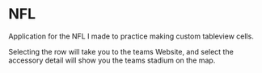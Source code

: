 # NFL

Application for the NFL I made to practice making custom tableview cells.

Selecting the row will take you to the teams Website, and select the accessory detail will show you the teams stadium on the map.
